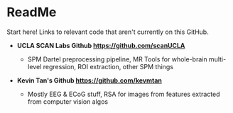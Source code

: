 # ReadMe
Start here! Links to relevant code that aren't currently on this GitHub.

* **UCLA SCAN Labs Github https://github.com/scanUCLA**
  * SPM Dartel preprocessing pipeline, MR Tools for whole-brain multi-level regression, ROI extraction, other SPM things

* **Kevin Tan's Github https://github.com/kevmtan**
  * Mostly EEG & ECoG stuff, RSA for images from features extracted from computer vision algos
